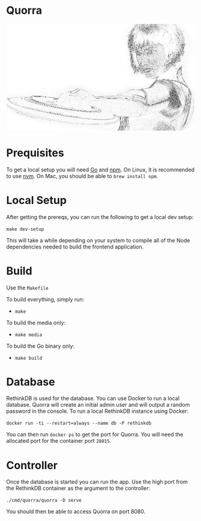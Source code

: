 # Quorra

![](/quorra.png?raw=true)

# Prequisites
To get a local setup you will need [Go](http://golang.org) and 
[npm](https://www.npmjs.com/).  On Linux, it is recommended to use 
[nvm](https://github.com/creationix/nvm).  On Mac, you should be able to 
`brew install npm`.

# Local Setup
After getting the prereqs, you can run the following to get a local dev
setup:

`make dev-setup`

This will take a while depending on your system to compile all of the Node 
dependencies needed to build the frontend application.

# Build
Use the `Makefile`

To build everything, simply run:

- `make`

To build the media only:

- `make media`

To build the Go binary only:

- `make build`

# Database
RethinkDB is used for the database.  You can use Docker to run a local
database.  Quorra will create an initial admin user and will output
a random password in the console.  To run a local RethinkDB instance using
Docker:

`docker run -ti --restart=always --name db -P rethinkdb`

You can then run `docker ps` to get the port for Quorra.  You will need
the allocated port for the container port `28015`.

# Controller
Once the database is started you can run the app.  Use the high port from
the RethinkDB container as the argument to the controller:

`./cmd/quorra/quorra -D serve`

You should then be able to access Quorra on port 8080.
